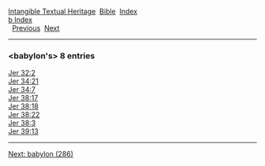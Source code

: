 [Intangible Textual Heritage](../../index)  [Bible](../index) 
[Index](index)   
[b Index](_b_)  
  [Previous](c00985)  [Next](c00987) 

------------------------------------------------------------------------

### &lt;babylon's&gt; 8 entries

[Jer 32:2](../kjv/jer032.htm#002)  
[Jer 34:21](../kjv/jer034.htm#021)  
[Jer 34:7](../kjv/jer034.htm#007)  
[Jer 38:17](../kjv/jer038.htm#017)  
[Jer 38:18](../kjv/jer038.htm#018)  
[Jer 38:22](../kjv/jer038.htm#022)  
[Jer 38:3](../kjv/jer038.htm#003)  
[Jer 39:13](../kjv/jer039.htm#013)  

------------------------------------------------------------------------

[Next: babylon (286)](c00987)
